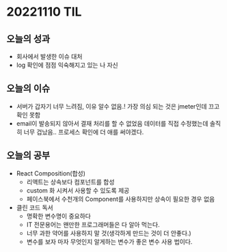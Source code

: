 # 20221110 TIL

## 오늘의 성과
  - 회사에서 발생한 이슈 대처
  - log 확인에 점점 익숙해지고 있는 나 자신

## 오늘의 이슈
  - 서버가 갑자기 너무 느려짐, 이유 알수 없음.! 가장 의심 되는 것은 jmeter인데 끄고 확인 못함
  - email이 발송되지 않아서 결재 처리를 할 수 없었음 데이터를 직접 수정했는데 솔직히 너무 겁났음.. 프로세스 확인에 더 애를 써야겠다.

## 오늘의 공부
  - React Composition(합성) 
     - 리액트는 상속보다 컴포넌트를 합성 
     - custom 화 시켜서 사용할 수 있도록 제공
     - 페이스북에서 수천개의 Component를 사용하지만 상속이 필요한 경우 없음
  - 클린 코드 독서
    - 명확한 변수명이 중요하다
    - IT 전문용어는 왠만한 프로그래머들은 다 알아 먹는다.
    - 너무 과한 약어를 사용하지 말 것(생각하게 만드는 것이 더 안좋다.)
    - 변수를 보자 마자 무엇인지 알게하는 변수가 좋은 변수 사용 법이다.
